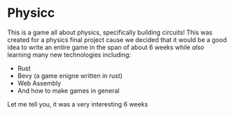 # Physicc
This is a game all about physics, specifically building circuits!
This was created for a physics final project cause we decided that it would be a good idea to write an entire game in the span of about 6 weeks while *also* 
learning many new technologies including:
- Rust
- Bevy (a game enigne written in rust)
- Web Assembly
- And how to make games in general

Let me tell you, it was a very interesting 6 weeks
